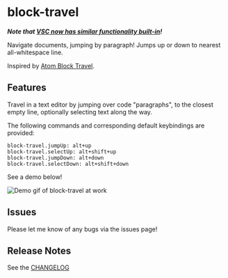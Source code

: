 # block-travel

_**Note that [VSC now has similar functionality built-in](https://github.com/microsoft/vscode/issues/114166)!**_

Navigate documents, jumping by paragraph! Jumps up or down to nearest all-whitespace line.

Inspired by [Atom Block Travel](https://atom.io/packages/block-travel).

## Features

Travel in a text editor by jumping over code "paragraphs", to the closest empty line, optionally selecting text along the way.

The following commands and corresponding default keybindings are provided:
```
block-travel.jumpUp: alt+up
block-travel.selectUp: alt+shift+up
block-travel.jumpDown: alt+down
block-travel.selectDown: alt+shift+down
```

See a demo below!

![Demo gif of block-travel at work](./demo.gif)

## Issues

Please let me know of any bugs via the issues page!

## Release Notes
See the [CHANGELOG](./CHANGELOG.md)
